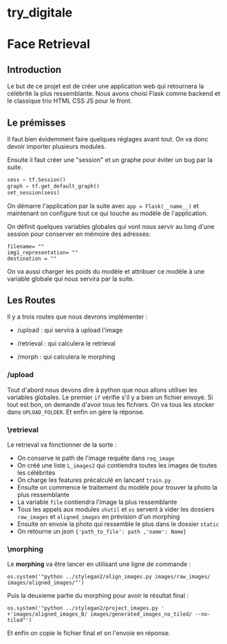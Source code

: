# try_digitale


# Face Retrieval
## Introduction

Le but de ce projet est de créer une application web qui retournera la célébrité la plus ressemblante.
Nous avons choisi Flask comme backend et le classique trio HTML CSS JS pour le front.

## Le prémisses

Il faut bien évidemment faire quelques réglages avant tout. On va donc devoir importer plusieurs modules.

Ensuite il faut créer une "session" et un graphe pour éviter un bug par la suite.
```python
sess = tf.Session()
graph = tf.get_default_graph()
set_session(sess)
```
On démarre l'application par la suite avec `app = Flask(__name__)` et maintenant on configure tout ce qui touche au modèle
de l'application.

On définit quelques variables globales qui vont nous servir au long d'une session pour conserver en mémoire des adresses:
```
filename= ""
img1_representation= ""
destination = ""
```

On va aussi charger les poids du modèle et attribuer ce modèle à une variable globale qui nous servira par la suite.

## Les Routes

Il y a trois routes que nous devrons implémenter :

- /upload : qui servira à upload l'image

- /retrieval : qui calculera le retrieval
- /morph : qui calculera le morphing



### /upload

Tout d'abord nous devons dire à python que nous allons utiliser les variables globales. Le premier `if` vérifie s'il y a bien un 
fichier envoyé. Si tout est bon, on demande d'avoir tous les fichiers. On va tous les stocker dans `UPLOAD_FOLDER`. Et enfin 
on gère la réponse.

### \retrieval

Le retrieval va fonctionner de la sorte :

- On conserve le path de l'image requête dans `req_image` 
- On créé une liste `L_images2` qui contiendra toutes les images de toutes les célébrités
- On charge les features précalculé en lancant `train.py`
- Ensuite on commence le traitement du modèle pour trouver la photo la plus ressemblante
- La variable `file` contiendra l'image la plus ressemblante
- Tous les appels aux modules `shutil` et `os` servent à vider les dossiers `raw_images` et `aligned_images` en prévision d'un morphing
- Ensuite on envoie la photo qui ressemble le plus dans le dossier `static`
- On retourne un json `{'path_to_file': path ,'name': Name}`

### \morphing

Le **morphing** va être lancer en utilisant une ligne de commande :

`os.system('"python ../stylegan2/align_images.py images/raw_images/ images/aligned_images/"')`

Puis la deuxieme partie du morphing pour avoir le résultat final : 

`os.system('"python ../stylegan2/project_images.py ' +'images/aligned_images_B/ images/generated_images_no_tiled/ --no-tiled"')`

Et enfin on copie le fichier final et on l'envoie en réponse.